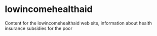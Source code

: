 # lowincomehealthaid
Content for the lowincomehealthaid web site, information about health insurance subsidies for the poor
